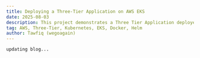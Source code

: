 ```yaml
---
title: Deploying a Three-Tier Application on AWS EKS
date: 2025-08-03
description: This project demonstrates a Three Tier Application deployed on AWS EKS using managed nodes and an external database hosted on AWS. It includes the use of Docker, Kubernetes, and Helm for orchestration. ALB was used for load balancing, and IAM for access management.
tag: AWS, Three-Tier, Kubernetes, EKS, Docker, Helm
author: Tawfiq (wegoagain)
---
```


`updating blog...`